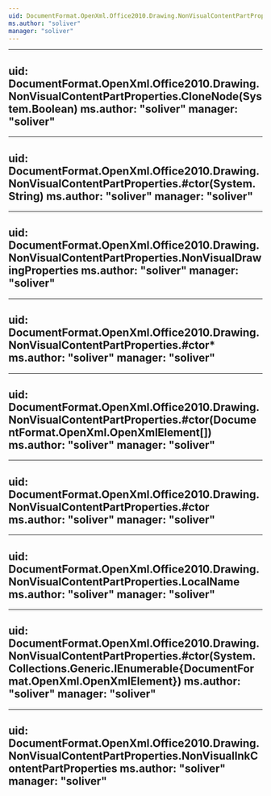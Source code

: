 ```yaml
---
uid: DocumentFormat.OpenXml.Office2010.Drawing.NonVisualContentPartProperties
ms.author: "soliver"
manager: "soliver"
---
```


---
uid: DocumentFormat.OpenXml.Office2010.Drawing.NonVisualContentPartProperties.CloneNode(System.Boolean)
ms.author: "soliver"
manager: "soliver"
---

---
uid: DocumentFormat.OpenXml.Office2010.Drawing.NonVisualContentPartProperties.#ctor(System.String)
ms.author: "soliver"
manager: "soliver"
---

---
uid: DocumentFormat.OpenXml.Office2010.Drawing.NonVisualContentPartProperties.NonVisualDrawingProperties
ms.author: "soliver"
manager: "soliver"
---

---
uid: DocumentFormat.OpenXml.Office2010.Drawing.NonVisualContentPartProperties.#ctor*
ms.author: "soliver"
manager: "soliver"
---

---
uid: DocumentFormat.OpenXml.Office2010.Drawing.NonVisualContentPartProperties.#ctor(DocumentFormat.OpenXml.OpenXmlElement[])
ms.author: "soliver"
manager: "soliver"
---

---
uid: DocumentFormat.OpenXml.Office2010.Drawing.NonVisualContentPartProperties.#ctor
ms.author: "soliver"
manager: "soliver"
---

---
uid: DocumentFormat.OpenXml.Office2010.Drawing.NonVisualContentPartProperties.LocalName
ms.author: "soliver"
manager: "soliver"
---

---
uid: DocumentFormat.OpenXml.Office2010.Drawing.NonVisualContentPartProperties.#ctor(System.Collections.Generic.IEnumerable{DocumentFormat.OpenXml.OpenXmlElement})
ms.author: "soliver"
manager: "soliver"
---

---
uid: DocumentFormat.OpenXml.Office2010.Drawing.NonVisualContentPartProperties.NonVisualInkContentPartProperties
ms.author: "soliver"
manager: "soliver"
---

